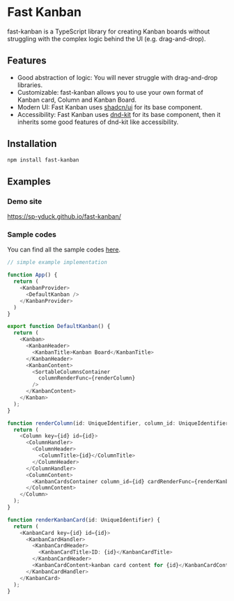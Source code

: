 # Fast Kanban

fast-kanban is a TypeScript library for creating Kanban boards without struggling with the complex logic behind the UI (e.g. drag-and-drop).

## Features

- Good abstraction of logic: You will never struggle with drag-and-drop libraries. 
- Customizable: fast-kanban allows you to use your own format of Kanban card, Column and Kanban Board.
- Modern UI: Fast Kanban uses [shadcn/ui](https://github.com/shadcn-ui/ui) for its base component.
- Accessibility: Fast Kanban uses [dnd-kit](https://github.com/clauderic/dnd-kit) for its base component, then it inherits some good features of dnd-kit like accessibility. 

## Installation
```sh
npm install fast-kanban
```

## Examples
### Demo site

https://sp-yduck.github.io/fast-kanban/

### Sample codes

You can find all the sample codes [here](https://github.com/sp-yduck/fast-kanban/tree/main/src/components).


```example.ts
// simple example implementation

function App() {
  return (
    <KanbanProvider>
      <DefaultKanban />
    </KanbanProvider>
  )
}

export function DefaultKanban() {
  return (
    <Kanban>
      <KanbanHeader>
        <KanbanTitle>Kanban Board</KanbanTitle>
      </KanbanHeader>
      <KanbanContent>
        <SortableColumnsContainer
          columnRenderFunc={renderColumn}
        />
      </KanbanContent>
    </Kanban>
  );
}

function renderColumn(id: UniqueIdentifier, column_id: UniqueIdentifier) {
  return (
    <Column key={id} id={id}>
      <ColumnHandler>
        <ColumnHeader>
          <ColumnTitle>{id}</ColumnTitle>
        </ColumnHeader>
      </ColumnHandler>
      <ColumnContent>
        <KanbanCardsContainer column_id={id} cardRenderFunc={renderKanbanCard} />
      </ColumnContent>
    </Column>
  );
}

function renderKanbanCard(id: UniqueIdentifier) {
  return (
    <KanbanCard key={id} id={id}>
      <KanbanCardHandler>
        <KanbanCardHeader>
          <KanbanCardTitle>ID: {id}</KanbanCardTitle>
        </KanbanCardHeader>
        <KanbanCardContent>kanban card content for {id}</KanbanCardContent>
      </KanbanCardHandler>
    </KanbanCard>
  );
}
```
